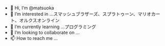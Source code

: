 - 👋 Hi, I’m @matsuoka
- 👀 I’m interested in ...スマッシュブラザーズ、スプラトゥーン、マリオカート、オルクスオンライン
- 🌱 I’m currently learning ...プログラミング
- 💞️ I’m looking to collaborate on ...
- 📫 How to reach me ...

<!---
matsuoka114514/matsuoka114514 is a ✨ special ✨ repository because its `README.md` (this file) appears on your GitHub profile.
You can click the Preview link to take a look at your changes.
--->
